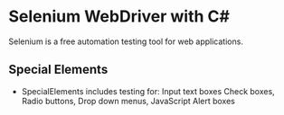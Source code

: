 # Selenium WebDriver with C#
 Selenium is a free automation testing tool for web applications.
 
 ## Special Elements
 - SpecialElements includes testing for: Input text boxes Check boxes, Radio buttons, Drop down menus, JavaScript Alert boxes
